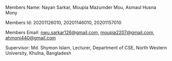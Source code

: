 Members Name: Nayan Sarkar, Moupia Mazumder Mou, Asmaul Husna Mony

Members Id: 20201126010, 20201146010, 20201157010

Members Email: nwu.sarkar126@gmail.com, moupia2207@gmail.com, ahmoni440@gmail.com

Supervisor: Md. Shymon Islam, Lecturer, Department of CSE, North Western University, Khulna, Bangladesh
